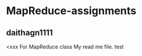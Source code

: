 MapReduce-assignments
=====================

daithagn1111
------------

<xxx
For MapReduce class
My read me file. test
